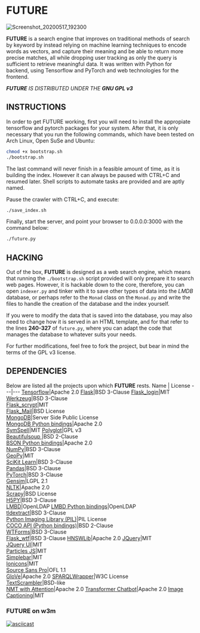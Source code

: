 # FUTURE

![Screenshot_20200517_192300](https://user-images.githubusercontent.com/7103315/82164538-bea0e600-9876-11ea-8d42-c8a1b126d8fb.png)

__FUTURE__ is a search engine that improves on traditional methods of search by keyword by instead relying on machine learning techniques to encode words as vectors, and capture their meaning and be able to return more precise matches, all while dropping user tracking as only the query is sufficient to retrieve meaningful data.
It was written with Python for backend, using Tensorflow and PyTorch and web technologies for the frontend.

*__FUTURE__ IS DISTRIBUTED UNDER THE __GNU GPL v3__*



## INSTRUCTIONS

In order to get FUTURE working, first you will need to install the appropiate tensorflow and pytorch packages for your system. After that, it is only necessary that you run the following commands, which have been tested on Arch Linux, Open SuSe and Ubuntu:

```bash
chmod +x bootstrap.sh
./bootstrap.sh
```

The last command will never finish in a feasible amount of time, as it is building the index. However it can always be paused with CTRL+C and resumed later. Shell scripts to automate tasks are provided and are aptly named.

Pause the crawler with CTRL+C, and execute:

```bash
./save_index.sh
```


Finally, start the server, and point your browser to 0.0.0.0:3000 with the command below:

```bash
./future.py
```



## HACKING

Out of the box, **FUTURE** is designed as a web search engine, which means that running the `./bootstrap.sh` script provided will only prepare it to search web pages. However, it is hackable down to the core, therefore, you can open `indexer.py` and tinker with it to save other types of data into the *LMDB* database, or perhaps refer to the `Monad` class on the `Monad.py` and write the files to handle the creation of the database and the index yourself.

If you were to modify the data that is saved into the database, you may also need to change how it is served in an HTML template, and for that refer to the lines **240-327** of `future.py`, where you can adapt the code that manages the database to whatever suits your needs.

For further modifications, feel free to fork the project, but bear in mind the terms of the GPL v3 license.



## DEPENDENCIES

Below are listed all the projects upon which __FUTURE__ rests.
Name | License
---|---
[Tensorflow](https://github.com/tensorflow/tensorflow)|Apache 2.0
[Flask](https://github.com/pallets/flask)|BSD 3-Clause
[Flask_login](https://github.com/maxcountryman/flask-login)|MIT                          
[Werkzeug](https://github.com/pallets/werkzeug)|BSD 3-Clause                
[Flask_scrypt](https://github.com/cryptojuice/flask-scrypt)|MIT                       
[Flask_Mail](https://github.com/mattupstate/flask-mail)|BSD License               
[MongoDB](https://github.com/mongodb/mongo)|Server Side Public License   
[MongoDB Python bindings](https://github.com/mongodb/mongo-python-driver)|Apache 2.0                   
[SymSpell](https://github.com/wolfgarbe/SymSpell/)|MIT
[Polyglot](https://github.com/aboSamoor/polyglot/)|GPL v3                   
[Beautifulsoup ](https://code.launchpad.net/beautifulsoup)|BSD 2-Clause              
[BSON Python bindings](https://github.com/py-bson/bson)|Apache 2.0                
[NumPy](https://github.com/numpy/numpy)|BSD 3-Clause     
[GeoPy](https://github.com/geopy/geopy)|MIT                   
[SciKit Learn](https://github.com/scikit-learn/scikit-learn)|BSD 3-Clause                 
[Pandas](https://github.com/pandas-dev/pandas)|BSD 3-Clause     
[PyTorch](https://github.com/pytorch/pytorch)|BSD 3-Clause                  
[Gensim](https://github.com/RaRe-Technologies/gensim)|LGPL 2.1                      
[NLTK](https://github.com/nltk/nltk)|Apache 2.0      
[Scrapy](https://github.com/scrapy/scrapy)|BSD License                   
[H5PY](https://github.com/h5py/h5py)|BSD 3-Clause              
[LMBD](https://github.com/LMDB/lmdb)|OpenLDAP
[LMBD Python bindings](https://github.com/jnwatson/py-lmdb)|OpenLDAP                    
[tldextract](https://github.com/john-kurkowski/tldextract)|BSD 3-Clause       
[Python Imaging Library (PIL)](http://www.pythonware.com/products/pil/)|PIL License             
[COCO API (Python bindings)](https://github.com/cocodataset/cocoapi)|BSD 2-Clause             
[WTForms](https://github.com/wtforms/wtforms)|BSD 3-Clause               
[Flask_wtf](https://github.com/lepture/flask-wtf)|BSD 3-Clause
[HNSWLib](https://github.com/nmslib/hnswlib)|Apache 2.0
[JQuery](https://github.com/jquery/jquery)|MIT                      
[JQuery UI](https://github.com/jquery/jquery-ui)|MIT             
[Particles JS](https://github.com/VincentGarreau/particles.js/)|MIT             
[Simplebar](https://github.com/Grsmto/simplebar)|MIT  
[Ionicons](https://github.com/ionic-team/ionicons)|MIT         
[Source Sans Pro](https://github.com/adobe-fonts/source-sans-pro)|OFL 1.1                   
[GloVe](https://github.com/stanfordnlp/GloVe)|Apache 2.0
[SPARQLWrapper](https://github.com/RDFLib/sparqlwrapper)|W3C License      
[TextScrambler](https://codepen.io/soulwire/pen/mErPAK)|BSD-like   
[NMT with Attention](https://github.com/tensorflow/docs/blob/master/site/en/tutorials/text/nmt_with_attention.ipynb)|Apache 2.0
[Transformer Chatbot](https://github.com/tensorflow/examples/blob/master/community/en/transformer_chatbot.ipynb)|Apache 2.0
[Image Captioning](https://github.com/yunjey/pytorch-tutorial/tree/master/tutorials/03-advanced/)|MIT

### FUTURE on w3m
[![asciicast](https://asciinema.org/a/331246.svg)](https://asciinema.org/a/331246?autoplay=1)
